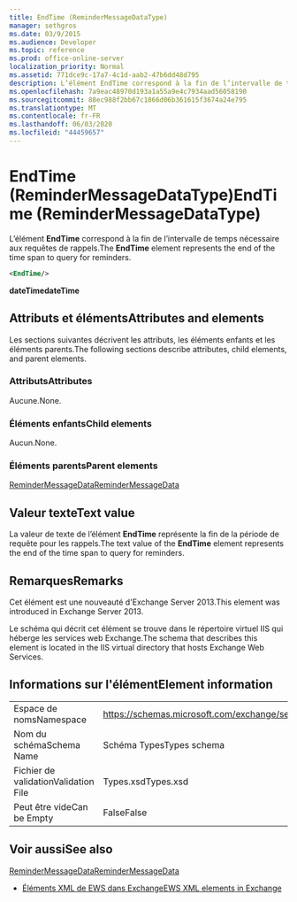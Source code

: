 ```yaml
---
title: EndTime (ReminderMessageDataType)
manager: sethgros
ms.date: 03/9/2015
ms.audience: Developer
ms.topic: reference
ms.prod: office-online-server
localization_priority: Normal
ms.assetid: 771dce9c-17a7-4c1d-aab2-47b6dd48d795
description: L’élément EndTime correspond à la fin de l’intervalle de temps nécessaire aux requêtes de rappels.
ms.openlocfilehash: 7a9eac48970d193a1a55a9e4c7934aad56058190
ms.sourcegitcommit: 88ec988f2bb67c1866d06b361615f3674a24e795
ms.translationtype: MT
ms.contentlocale: fr-FR
ms.lasthandoff: 06/03/2020
ms.locfileid: "44459657"
---
```

# <a name="endtime-remindermessagedatatype"></a><span data-ttu-id="cfcff-103">EndTime (ReminderMessageDataType)</span><span class="sxs-lookup"><span data-stu-id="cfcff-103">EndTime (ReminderMessageDataType)</span></span>

<span data-ttu-id="cfcff-104">L’élément **EndTime** correspond à la fin de l’intervalle de temps nécessaire aux requêtes de rappels.</span><span class="sxs-lookup"><span data-stu-id="cfcff-104">The **EndTime** element represents the end of the time span to query for reminders.</span></span> 
  
```XML
<EndTime/>
```

 <span data-ttu-id="cfcff-105">**dateTime**</span><span class="sxs-lookup"><span data-stu-id="cfcff-105">**dateTime**</span></span>
## <a name="attributes-and-elements"></a><span data-ttu-id="cfcff-106">Attributs et éléments</span><span class="sxs-lookup"><span data-stu-id="cfcff-106">Attributes and elements</span></span>

<span data-ttu-id="cfcff-107">Les sections suivantes décrivent les attributs, les éléments enfants et les éléments parents.</span><span class="sxs-lookup"><span data-stu-id="cfcff-107">The following sections describe attributes, child elements, and parent elements.</span></span>
  
### <a name="attributes"></a><span data-ttu-id="cfcff-108">Attributs</span><span class="sxs-lookup"><span data-stu-id="cfcff-108">Attributes</span></span>

<span data-ttu-id="cfcff-109">Aucune.</span><span class="sxs-lookup"><span data-stu-id="cfcff-109">None.</span></span>
  
### <a name="child-elements"></a><span data-ttu-id="cfcff-110">Éléments enfants</span><span class="sxs-lookup"><span data-stu-id="cfcff-110">Child elements</span></span>

<span data-ttu-id="cfcff-111">Aucun.</span><span class="sxs-lookup"><span data-stu-id="cfcff-111">None.</span></span>
  
### <a name="parent-elements"></a><span data-ttu-id="cfcff-112">Éléments parents</span><span class="sxs-lookup"><span data-stu-id="cfcff-112">Parent elements</span></span>

[<span data-ttu-id="cfcff-113">ReminderMessageData</span><span class="sxs-lookup"><span data-stu-id="cfcff-113">ReminderMessageData</span></span>](remindermessagedata.md)
  
## <a name="text-value"></a><span data-ttu-id="cfcff-114">Valeur texte</span><span class="sxs-lookup"><span data-stu-id="cfcff-114">Text value</span></span>

<span data-ttu-id="cfcff-115">La valeur de texte de l’élément **EndTime** représente la fin de la période de requête pour les rappels.</span><span class="sxs-lookup"><span data-stu-id="cfcff-115">The text value of the **EndTime** element represents the end of the time span to query for reminders.</span></span> 
  
## <a name="remarks"></a><span data-ttu-id="cfcff-116">Remarques</span><span class="sxs-lookup"><span data-stu-id="cfcff-116">Remarks</span></span>

<span data-ttu-id="cfcff-117">Cet élément est une nouveauté d'Exchange Server 2013.</span><span class="sxs-lookup"><span data-stu-id="cfcff-117">This element was introduced in Exchange Server 2013.</span></span>
  
<span data-ttu-id="cfcff-118">Le schéma qui décrit cet élément se trouve dans le répertoire virtuel IIS qui héberge les services web Exchange.</span><span class="sxs-lookup"><span data-stu-id="cfcff-118">The schema that describes this element is located in the IIS virtual directory that hosts Exchange Web Services.</span></span>
  
## <a name="element-information"></a><span data-ttu-id="cfcff-119">Informations sur l'élément</span><span class="sxs-lookup"><span data-stu-id="cfcff-119">Element information</span></span>

|||
|:-----|:-----|
|<span data-ttu-id="cfcff-120">Espace de noms</span><span class="sxs-lookup"><span data-stu-id="cfcff-120">Namespace</span></span>  <br/> |https://schemas.microsoft.com/exchange/services/2006/types  <br/> |
|<span data-ttu-id="cfcff-121">Nom du schéma</span><span class="sxs-lookup"><span data-stu-id="cfcff-121">Schema Name</span></span>  <br/> |<span data-ttu-id="cfcff-122">Schéma Types</span><span class="sxs-lookup"><span data-stu-id="cfcff-122">Types schema</span></span>  <br/> |
|<span data-ttu-id="cfcff-123">Fichier de validation</span><span class="sxs-lookup"><span data-stu-id="cfcff-123">Validation File</span></span>  <br/> |<span data-ttu-id="cfcff-124">Types.xsd</span><span class="sxs-lookup"><span data-stu-id="cfcff-124">Types.xsd</span></span>  <br/> |
|<span data-ttu-id="cfcff-125">Peut être vide</span><span class="sxs-lookup"><span data-stu-id="cfcff-125">Can be Empty</span></span>  <br/> |<span data-ttu-id="cfcff-126">False</span><span class="sxs-lookup"><span data-stu-id="cfcff-126">False</span></span>  <br/> |
   
## <a name="see-also"></a><span data-ttu-id="cfcff-127">Voir aussi</span><span class="sxs-lookup"><span data-stu-id="cfcff-127">See also</span></span>



[<span data-ttu-id="cfcff-128">ReminderMessageData</span><span class="sxs-lookup"><span data-stu-id="cfcff-128">ReminderMessageData</span></span>](remindermessagedata.md)


- [<span data-ttu-id="cfcff-129">Éléments XML de EWS dans Exchange</span><span class="sxs-lookup"><span data-stu-id="cfcff-129">EWS XML elements in Exchange</span></span>](ews-xml-elements-in-exchange.md)

